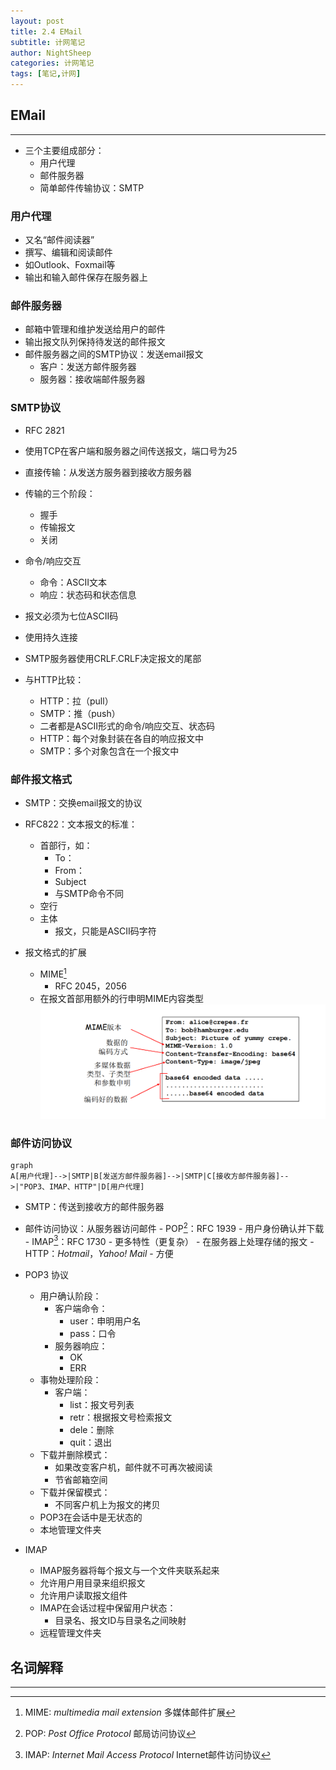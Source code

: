 ```yaml
---
layout: post
title: 2.4 EMail
subtitle: 计网笔记
author: NightSheep
categories: 计网笔记
tags: [笔记,计网]
---
```

## EMail
---

- 三个主要组成部分：
	- 用户代理
	- 邮件服务器
	- 简单邮件传输协议：SMTP

### 用户代理

- 又名“邮件阅读器”
- 撰写、编辑和阅读邮件
- 如Outlook、Foxmail等
- 输出和输入邮件保存在服务器上

### 邮件服务器

- 邮箱中管理和维护发送给用户的邮件
- 输出报文队列保持待发送的邮件报文
- 邮件服务器之间的SMTP协议：发送email报文
	- 客户：发送方邮件服务器
	- 服务器：接收端邮件服务器

### SMTP协议

- RFC 2821
- 使用TCP在客户端和服务器之间传送报文，端口号为25
- 直接传输：从发送方服务器到接收方服务器
- 传输的三个阶段：
	- 握手
	- 传输报文
	- 关闭
- 命令/响应交互
	- 命令：ASCII文本
	- 响应：状态码和状态信息
- 报文必须为七位ASCII码
- 使用持久连接
- SMTP服务器使用CRLF.CRLF决定报文的尾部

- 与HTTP比较：
	- HTTP：拉（pull）
	- SMTP：推（push）
	- 二者都是ASCII形式的命令/响应交互、状态码
	- HTTP：每个对象封装在各自的响应报文中
	- SMTP：多个对象包含在一个报文中

### 邮件报文格式

- SMTP：交换email报文的协议
- RFC822：文本报文的标准：
	- 首部行，如：
		- To：
		- From：
		- Subject
		- 与SMTP命令不同
	- 空行
	- 主体
		- 报文，只能是ASCII码字符

- 报文格式的扩展
	- MIME[^1]
		- RFC 2045，2056
	- 在报文首部用额外的行申明MIME内容类型
 ![MIME报文扩展示例](/assets/images/Snipaste_2023-09-15_15-36-53.png)
 
### 邮件访问协议

```mermaid
graph
A[用户代理]-->|SMTP|B[发送方邮件服务器]-->|SMTP|C[接收方邮件服务器]-->|"POP3、IMAP、HTTP"|D[用户代理]
```

- SMTP：传送到接收方的邮件服务器
- 邮件访问协议：从服务器访问邮件
		- POP[^2]：RFC 1939
			- 用户身份确认并下载
		- IMAP[^3]：RFC 1730
			- 更多特性（更复杂）
			- 在服务器上处理存储的报文
		- HTTP：*Hotmail*，*Yahoo! Mail*
			- 方便

- POP3 协议
	- 用户确认阶段：
		- 客户端命令：
			- user：申明用户名
			- pass：口令
		- 服务器响应：
			- OK
			- ERR
	- 事物处理阶段：
		- 客户端：
			- list：报文号列表
			- retr：根据报文号检索报文
			- dele：删除
			- quit：退出
	- 下载并删除模式：
		- 如果改变客户机，邮件就不可再次被阅读
		- 节省邮箱空间
	- 下载并保留模式：
		- 不同客户机上为报文的拷贝
	- POP3在会话中是无状态的
	- 本地管理文件夹

- IMAP
	- IMAP服务器将每个报文与一个文件夹联系起来
	- 允许用户用目录来组织报文
	- 允许用户读取报文组件
	- IMAP在会话过程中保留用户状态：
		- 目录名、报文ID与目录名之间映射
	- 远程管理文件夹

## 名词解释
---

[^1]: MIME: *multimedia mail extension* 多媒体邮件扩展

[^2]: POP: *Post Office Protocol*  邮局访问协议

[^3]: IMAP: *Internet Mail Access Protocol* Internet邮件访问协议